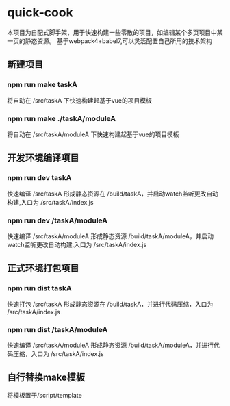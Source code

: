 # quick-cook

本项目为自配式脚手架，用于快速构建一些零散的项目，如编辑某个多页项目中某一页的静态资源。
基于webpack4+babel7,可以灵活配置自己所用的技术架构


## 新建项目

### npm run make taskA
将自动在 /src/taskA 下快速构建起基于vue的项目模板
### npm run make ./taskA/moduleA
将自动在 /src/taskA/moduleA 下快速构建起基于vue的项目模板


## 开发环境编译项目

### npm run dev taskA
快速编译 /src/taskA 形成静态资源在 /build/taskA，并启动watch监听更改自动构建,入口为 /src/taskA/index.js 
### npm run dev /taskA/moduleA
快速编译 /src/taskA/moduleA 形成静态资源 /build/taskA/moduleA，并启动watch监听更改自动构建,入口为 /src/taskA/index.js 


## 正式环境打包项目

### npm run dist taskA
快速打包 /src/taskA 形成静态资源在 /build/taskA，并进行代码压缩，入口为 /src/taskA/index.js 
### npm run dist /taskA/moduleA
快速编译 /src/taskA/moduleA 形成静态资源 /build/taskA/moduleA，并进行代码压缩，入口为 /src/taskA/index.js 

## 自行替换make模板
将模板置于/script/template